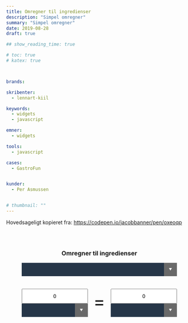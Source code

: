 ```yaml
---
title: Omregner til ingredienser
description: "Simpel omregner"
summary: "Simpel omregner"
date: 2019-08-28
draft: true

## show_reading_time: true

# toc: true
# katex: true



brands:

skribenter:
  - lennart-kiil

keywords:
  - widgets
  - javascript

emner:
  - widgets

tools:
  - javascript

cases:
  - GastroFun


kunder:
  - Per Asmussen


# thumbnail: ""
---
```



Hovedsageligt kopieret fra: https://codepen.io/jacobbanner/pen/oxeoqp

<div class="omregner-wrapper">
<div class="converter-wrapper">
  <h3>Omregner til ingredienser</h3>

  <form name="property_form">
    <span>
      <select class="select-property" name="the_menu" size=1 onChange="UpdateUnitMenu(this, document.form_A.unit_menu); UpdateUnitMenu(this, document.form_B.unit_menu)">
      </select>
    </span>
  </form>

  <div class="converter-side-a">
    <form name="form_A" onSubmit="return false">
      <input type="text" class="numbersonly" name="unit_input" maxlength="20" value="0" onKeyUp="CalculateUnit(document.form_A, document.form_B)">
      <span>
        <select name="unit_menu" onChange="CalculateUnit(document.form_B, document.form_A)">
        </select>
      </span>
    </form>
  </div> <!-- /converter-side-a -->

 <div class="converter-equals">
   <p>=</p>
 </div> <!-- /converter-side-a -->

  <div class="converter-side-b">
    <form name="form_B" onSubmit="return false">
      <input type="text" class="numbersonly" name="unit_input" maxlength="20" value="0" onkeyup="CalculateUnit(document.form_B, document.form_A)">
      <span>
        <select name="unit_menu" onChange="CalculateUnit(document.form_A, document.form_B)">
        </select>
      </span>
    </form>
  </div> <!-- /converter-side-b -->
</div><!-- /converter-wrapper -->
</div><!-- /omregner-wrapper -->

<style>

.omregner-wrapper {
  margin: 2rem;
}

.omregner-wrapper::after {
    display: block;
    content: "";
    clear: both;
  }


.converter-wrapper {
  margin: 0 auto;
  width: 100%;
  max-width: 600px;
  text-align: center;
  padding: 10px;
  box-sizing: border-box;
}

.converter-wrapper input {
  font-size: 1em;
  width: 100%;
  text-align: center;
  margin-top: 10px;
  height: 40px;
  box-sizing: border-box;
}

.converter-wrapper span {
  position: relative;
  display: inline-block;
  vertical-align: middle;
  width: 100%;
}

.converter-wrapper span select {
  background-color: #263648;
  color: #fff;
  font-size: inherit;
  padding: 10px;
  width: 100%;
  border: 0;
  margin: 0;
  border-radius: 0px;
  text-indent: 0.01px;
  text-overflow: '';
  -webkit-appearance: none;
}

.converter-wrapper span::before,
.converter-wrapper span::after {
  content: "";
  position: absolute;
  pointer-events: none;
}

.converter-wrapper span::after {
  content: "\25BC";
  height: 1em;
  font-size: .625em;
  line-height: 1;
  right: 1.5em;
  top: 50%;
  margin-top: -.5em;
  color: white;
}

.converter-wrapper span::before {
  width: 2.5em;
  right: 0;
  top: 0;
  bottom: 0;
  border-radius: 0;
  background-color: dimgray;

}

.converter-side-a,
.converter-side-b {
  float: left;
  margin-top: 10px;
  box-sizing: border-box;
  width: 45%;
}

.converter-equals {
  float: left;
  box-sizing: border-box;
  width: 10%;
  font-size: 3rem;
  text-align: center;
}

.converter-equals p {
  line-height: 0.3;
}

.converter-side-a {
  padding-right: 10px;
}

.converter-side-b {
  padding-left: 10px;
}
</style>

<script>
//
// --- JAVASCRIPT UNIT CONVERTER

// If you study this file, you'll see that all the important data (namely, unit names and conversion factors) are explicitly defined as JavaScript arrays under the "Global Variable & Data Definitions" heading (which should be right under these comments).

// This is done, because: a) I figured it's the fastest way to do it, and b) it keeps everything in one file, making local storage and usage a snap.

// If you wanna mess with these array definitions, keep in mind the following (better study the definitions first before you read this; otherwise skip it altogether):

// 1) The unit[i][j] and factor[i][j] arrays should have the same j-length and their elements should correspond to each other in the j dimension; i.e. unit[0][2] should define the name and factor[0][2] the conversion factor of the SAME unit.  Duh!...

// 2) In every property (i.e. the i-dimension of the unit and factor arrays) there should be defined a 'primary' or 'base' unit, i.e. one with a conversion factor of 1.  The definitions of the other (secondary) units should use this formula:

// 1 [Secondary unit] = [Secondary unit conversion factor] [Primary Unit]
//                                   ^
//  This goes in the factor array ___|
//
//  e.g.: 1 ft = 0.3048 m

// ====================================
//  Global Variable & Data Definitions
// ====================================
var property = new Array();
var unit = new Array();
var factor = new Array();



property[0] = "Havregryn";
unit[0] = new Array("spsk", "tsk", "ml", "dl", "gram");
factor[0] = new Array(1, 0.333333333333333333, 0.06666666666666666666, 6.6666666666666666, 0.2);


property[1] = "Hvedemel";
unit[1] = new Array("spsk", "tsk", "ml", "dl", "gram");
factor[1] = new Array(1, 0.333333333333333333, 0.06666666666666666666, 6.6666666666666666, 0.1111111111111111111111);

property[2] = "Kartoffelmel";
unit[2] = new Array("spsk", "tsk", "ml", "dl", "gram");
factor[2] = new Array(1, 0.333333333333333333, 0.06666666666666666666, 6.6666666666666666, 0.08333333333333333333);












// ===========
//  Functions
// ===========

function UpdateUnitMenu(propMenu, unitMenu) {
  // Updates the units displayed in the unitMenu according to the selection of property in the propMenu.
  var i;
  i = propMenu.selectedIndex;
  FillMenuWithArray(unitMenu, unit[i]);
}

function FillMenuWithArray(myMenu, myArray) {
  // Fills the options of myMenu with the elements of myArray.
  // !CAUTION!: It replaces the elements, so old ones will be deleted.
  var i;
  myMenu.length = myArray.length;
  for (i = 0; i < myArray.length; i++) {
    myMenu.options[i].text = myArray[i];
  }
}

function CalculateUnit(sourceForm, targetForm) {
  // A simple wrapper function to validate input before making the conversion
  var sourceValue = sourceForm.unit_input.value;

  // First check if the user has given numbers or anything that can be made to one...
  sourceValue = parseFloat(sourceValue);
  if (!isNaN(sourceValue) || sourceValue == 0) {
    // If we can make a valid floating-point number, put it in the text box and convert!
    sourceForm.unit_input.value = sourceValue;
    ConvertFromTo(sourceForm, targetForm);
  }
}

function ConvertFromTo(sourceForm, targetForm) {
  // Converts the contents of the sourceForm input box to the units specified in the targetForm unit menu and puts the result in the targetForm input box.In other words, this is the heart of the whole script...
  var propIndex;
  var sourceIndex;
  var sourceFactor;
  var targetIndex;
  var targetFactor;
  var result;

  // Start by checking which property we are working in...
  propIndex = document.property_form.the_menu.selectedIndex;

  // Let's determine what unit are we converting FROM (i.e. source) and the factor needed to convert that unit to the base unit.
  sourceIndex = sourceForm.unit_menu.selectedIndex;
  sourceFactor = factor[propIndex][sourceIndex];

  // Cool! Let's do the same thing for the target unit - the units we are converting TO:
  targetIndex = targetForm.unit_menu.selectedIndex;
  targetFactor = factor[propIndex][targetIndex];

  // Simple, huh? let's do the math: a) convert the source TO the base unit: (The input has been checked by the CalculateUnit function).

  result = sourceForm.unit_input.value;
  // Handle Temperature increments!
  if (property[propIndex] == "Temperature") {
    result = parseFloat(result) + tempIncrement[sourceIndex];
  }
  result = result * sourceFactor;

  // not done yet... now, b) use the targetFactor to convert FROM the base unit
  // to the target unit...
  result = result / targetFactor;
  // Again, handle Temperature increments!
  if (property[propIndex] == "Temperature") {
    result = parseFloat(result) - tempIncrement[targetIndex];
  }

  // Ta-da! All that's left is to update the target input box:
  targetForm.unit_input.value = result;
}

// This fragment initializes the property dropdown menu using the data defined above in the 'Data Definitions' section
window.onload = function(e) {
  FillMenuWithArray(document.property_form.the_menu, property);
  UpdateUnitMenu(document.property_form.the_menu, document.form_A.unit_menu);
  UpdateUnitMenu(document.property_form.the_menu, document.form_B.unit_menu)
}

// Restricting textboxes to accept numbers + navigational keys only
document.getElementByClass('numbersonly').addEventListener('keydown', function(e) {
  var key = e.keyCode ? e.keyCode : e.which;

  if (!([8, 9, 13, 27, 46, 110, 190].indexOf(key) !== -1 ||
      (key == 65 && (e.ctrlKey || e.metaKey)) || // Select All
      (key == 67 && (e.ctrlKey || e.metaKey)) || // Copy
      (key == 86 && (e.ctrlKey || e.metaKey)) || // Paste
      (key >= 35 && key <= 40) || // End, Home, Arrows
      (key >= 48 && key <= 57 && !(e.shiftKey || e.altKey)) || // Numeric Keys
      (key >= 96 && key <= 105) // Numpad
      (key == 190) // Numpad
    )) e.preventDefault();
});
</script>
